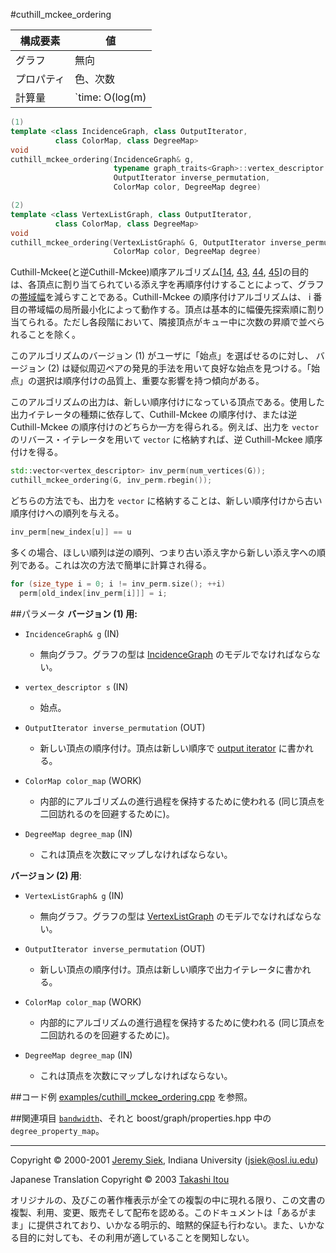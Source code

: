 #cuthill_mckee_ordering

| 構成要素 | 値 |
|----------|----|
| グラフ     | 無向 |
| プロパティ | 色、次数 |
| 計算量     | `time: O(log(m)|E|) where m = max { degree(v) | v in V }` |

```cpp
(1)
template <class IncidenceGraph, class OutputIterator,
          class ColorMap, class DegreeMap>
void 
cuthill_mckee_ordering(IncidenceGraph& g,
                       typename graph_traits<Graph>::vertex_descriptor s,
                       OutputIterator inverse_permutation, 
                       ColorMap color, DegreeMap degree)

(2)
template <class VertexListGraph, class OutputIterator, 
          class ColorMap, class DegreeMap>
void 
cuthill_mckee_ordering(VertexListGraph& G, OutputIterator inverse_permutation, 
                       ColorMap color, DegreeMap degree)
```

Cuthill-Mckee(と逆Cuthill-Mckee)順序アルゴリズム[[14](./bibliography.md#george81:__sparse_pos_def), [43](./bibliography.md#cuthill69:reducing_bandwith), [44](./bibliography.md#liu75:anal_cm_rcm), [45](./bibliography.md#george71:fem)]の目的は、各頂点に割り当てられている添え字を再順序付けすることによって、グラフの[帯域幅](./bandwidth.md)を減らすことである。Cuthill-Mckee の順序付けアルゴリズムは、 i 番目の帯域幅の局所最小化によって動作する。頂点は基本的に幅優先探索順に割り当てられる。ただし各段階において、隣接頂点がキュー中に次数の昇順で並べられることを除く。

このアルゴリズムのバージョン (1) がユーザに「始点」を選ばせるのに対し、 バージョン (2) は疑似周辺ペアの発見的手法を用いて良好な始点を見つける。「始点」の選択は順序付けの品質上、重要な影響を持つ傾向がある。

このアルゴリズムの出力は、新しい順序付けになっている頂点である。使用した出力イテレータの種類に依存して、Cuthill-Mckee の順序付け、または逆 Cuthill-Mckee の順序付けのどちらか一方を得られる。例えば、出力を `vector` のリバース・イテレータを用いて `vector` に格納すれば、逆 Cuthill-Mckee 順序付けを得る。

```cpp
std::vector<vertex_descriptor> inv_perm(num_vertices(G));
cuthill_mckee_ordering(G, inv_perm.rbegin());
```

どちらの方法でも、出力を `vector` に格納することは、新しい順序付けから古い順序付けへの順列を与える。

```cpp
inv_perm[new_index[u]] == u
```

多くの場合、ほしい順列は逆の順列、つまり古い添え字から新しい添え字への順列である。これは次の方法で簡単に計算され得る。

```cpp
for (size_type i = 0; i != inv_perm.size(); ++i)
  perm[old_index[inv_perm[i]]] = i;
```


##パラメータ
**バージョン (1) 用:**

- `IncidenceGraph& g`  (IN) 
	- 無向グラフ。グラフの型は [IncidenceGraph](./IncidenceGraph.md) のモデルでなければならない。

- `vertex_descriptor s`  (IN) 
	- 始点。

- `OutputIterator inverse_permutation`  (OUT) 
	- 新しい頂点の順序付け。頂点は新しい順序で [output iterator](http://www.sgi.com/tech/stl/OutputIterator.html) に書かれる。

- `ColorMap color_map`  (WORK) 
	- 内部的にアルゴリズムの進行過程を保持するために使われる (同じ頂点を二回訪れるのを回避するために)。

- `DegreeMap degree_map`  (IN) 
	- これは頂点を次数にマップしなければならない。


**バージョン (2) 用**:

- `VertexListGraph& g`  (IN) 
	- 無向グラフ。グラフの型は [VertexListGraph](./VertexListGraph.md) のモデルでなければならない。

- `OutputIterator inverse_permutation`  (OUT) 
	- 新しい頂点の順序付け。頂点は新しい順序で出力イテレータに書かれる。

- `ColorMap color_map`  (WORK) 
	- 内部的にアルゴリズムの進行過程を保持するために使われる (同じ頂点を二回訪れるのを回避するために)。

- `DegreeMap degree_map`  (IN) 
	- これは頂点を次数にマップしなければならない。


##コード例
[examples/cuthill_mckee_ordering.cpp](./examples/cuthill_mckee_ordering.cpp.md) を参照。


##関連項目
[`bandwidth`](./bandwidth.md)、それと boost/graph/properties.hpp 中の `degree_property_map`。


***
Copyright © 2000-2001 [Jeremy Siek](http://www.boost.org/doc/libs/1_31_0/people/jeremy_siek.htm), Indiana University (<jsiek@osl.iu.edu>)

Japanese Translation Copyright © 2003 [Takashi Itou](mailto:takashi-it@po6.nsk.ne.jp)

オリジナルの、及びこの著作権表示が全ての複製の中に現れる限り、この文書の複製、利用、変更、販売そして配布を認める。このドキュメントは「あるがまま」に提供されており、いかなる明示的、暗黙的保証も行わない。また、いかなる目的に対しても、その利用が適していることを関知しない。

